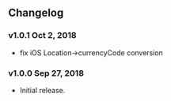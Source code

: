 ## Changelog

### v1.0.1 Oct 2, 2018

* fix iOS Location->currencyCode conversion

### v1.0.0 Sep 27, 2018

* Initial release.
